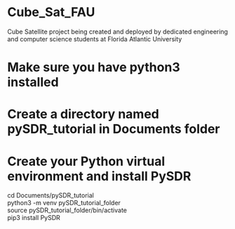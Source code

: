 # Cube_Sat_FAU
Cube Satellite project being created and deployed by dedicated engineering and computer science students at Florida Atlantic University


# Make sure you have python3 installed
# Create a directory named pySDR_tutorial in Documents folder


# Create your Python virtual environment and install PySDR

cd Documents/pySDR_tutorial <br>
python3 -m venv pySDR_tutorial_folder <br>
source pySDR_tutorial_folder/bin/activate <br>
pip3 install PySDR <br>
